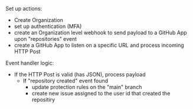 Set up actions:
- Create Organization
- set up authentication (MFA)
- create an Organization level webhook to send payload to a GitHub App upon "repositories" event
- create a GitHub App to listen on a specific URL and process incoming HTTP Post

Event handler logic:
- If the HTTP Post is valid (has JSON), process payload
  - If "repository created" event found
    - update protection rules on the "main" branch
    - create new issue assigned to the user id that created the repositiry
